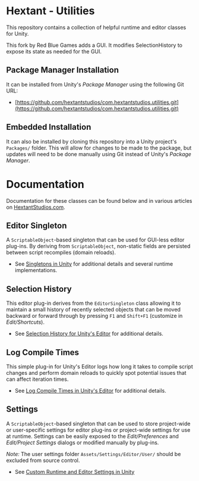 # Hextant - Utilities

This repository contains a collection of helpful runtime and editor classes for Unity. 

This fork by Red Blue Games adds a GUI. It modifies SelectionHistory to expose its state as needed
for the GUI.

## Package Manager Installation

It can be installed from Unity's *Package Manager* using the following Git URL:

* [https://github.com/hextantstudios/com.hextantstudios.utilities.git](https://github.com/hextantstudios/com.hextantstudios.utilities.git)

## Embedded Installation

It can also be installed by cloning this repository into a Unity project's `Packages/` folder. This will allow for changes to be made to the package, but updates will need to be done manually using Git instead of Unity's *Package Manager*.

# Documentation

Documentation for these classes can be found below and in various articles on [HextantStudios.com](https://HextantStudios.com).

## Editor Singleton

A `ScriptableObject`-based singleton that can be used for GUI-less editor plug-ins. By deriving from `ScriptableObject`, non-static fields are persisted between script recompiles (domain reloads). 

* See [Singletons in Unity](https://hextantstudios.com/unity-singletons/) for additional details and several runtime implementations.

## Selection History

This editor plug-in derives from the `EditorSingleton` class allowing it to maintain a small history of recently selected objects that can be moved backward or forward through by pressing `F1` and `Shift+F1` (customize in *Edit/Shortcuts*).

* See [Selection History for Unity's Editor](https://hextantstudios.com/unity-selection-history/) for additional details.

## Log Compile Times

This simple plug-in for Unity's Editor logs how long it takes to compile script changes and perform domain reloads to quickly spot potential issues that can affect iteration times.

* See [Log Compile Times in Unity's Editor](https://hextantstudios.com/unity-log-compile-times/) for additional details.

## Settings

A `ScriptableObject`-based singleton that can be used to store project-wide or user-specific settings for editor plug-ins or project-wide settings for use at runtime. Settings can be easily exposed to the *Edit/Preferences* and *Edit/Project Settings* dialogs or modified manually by plug-ins. 

*Note:* The user settings folder `Assets/Settings/Editor/User/` should be excluded from source control.

* See [Custom Runtime and Editor Settings in Unity](https://HextantStudios.com/unity-custom-settings)